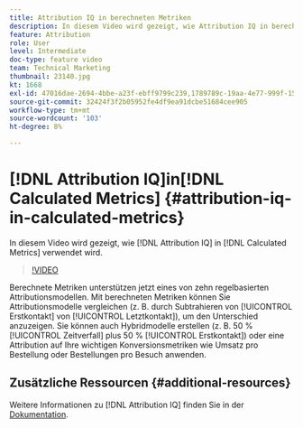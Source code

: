 ```yaml
---
title: Attribution IQ in berechneten Metriken
description: In diesem Video wird gezeigt, wie Attribution IQ in berechneten Metriken verwendet werden.
feature: Attribution
role: User
level: Intermediate
doc-type: feature video
team: Technical Marketing
thumbnail: 23140.jpg
kt: 1668
exl-id: 47016dae-2694-4bbe-a23f-ebff9799c239,1789789c-19aa-4e77-999f-15fa11b7f858,1789789c-19aa-4e77-999f-15fa11b7f858,47016dae-2694-4bbe-a23f-ebff9799c239
source-git-commit: 32424f3f2b05952fe4df9ea91dcbe51684cee905
workflow-type: tm+mt
source-wordcount: '103'
ht-degree: 8%

---
```


# [!DNL Attribution IQ]in[!DNL Calculated Metrics] {#attribution-iq-in-calculated-metrics}

In diesem Video wird gezeigt, wie [!DNL Attribution IQ] in [!DNL Calculated Metrics] verwendet wird.

>[!VIDEO](https://video.tv.adobe.com/v/23140/?quality=12)

Berechnete Metriken unterstützen jetzt eines von zehn regelbasierten Attributionsmodellen. Mit berechneten Metriken können Sie Attributionsmodelle vergleichen (z. B. durch Subtrahieren von [!UICONTROL Erstkontakt] von [!UICONTROL Letztkontakt]), um den Unterschied anzuzeigen. Sie können auch Hybridmodelle erstellen (z. B. 50 % [!UICONTROL Zeitverfall] plus 50 % [!UICONTROL Erstkontakt]) oder eine Attribution auf Ihre wichtigen Konversionsmetriken wie Umsatz pro Bestellung oder Bestellungen pro Besuch anwenden.

## Zusätzliche Ressourcen {#additional-resources}

Weitere Informationen zu [!DNL Attribution IQ] finden Sie in der [Dokumentation](https://experienceleague.adobe.com/docs/analytics/analyze/analysis-workspace/attribution/overview.html).
